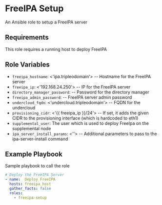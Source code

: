 FreeIPA Setup
=============

An Ansible role to setup a FreeIPA server

Requirements
------------

This role requires a running host to deploy FreeIPA

Role Variables
--------------

- `freeipa_hostname`: <'ipa.tripleodomain'> -- Hostname for the FreeIPA server
- `freeipa_ip`: <'192.168.24.250'> -- IP for the FreeIPA server
- `directory_manager_password`: <string> -- Password for the directory manager
- `freeipa_admin_password`: <string> -- FreeIPA server admin password
- `undercloud_fqdn`: <'undercloud.tripleodomain'> -- FQDN for the undercloud
- `provisioning_cidr`: <'{{ freeipa_ip }}/24'> -- If set, it adds the given CIDR to the
provisioning interface (which is hardcoded to eth1)
- `supplemental_user`: <stack> The user which is used to deploy FreeIpa on the supplemental node
- `ipa_server_install_params`: <''> -- Additional parameters to pass to the ipa-server-install command

Example Playbook
----------------

Sample playbook to call the role

```yaml
# Deploy the FreeIPA Server
- name:  Deploy FreeIPA
  hosts: freeipa_host
  gather_facts: false
  roles:
    - freeipa-setup
```
